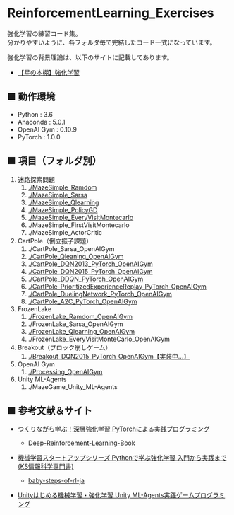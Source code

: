 # ReinforcementLearning_Exercises
強化学習の練習コード集。<br>
分かりやすいように、各フォルダ毎で完結したコード一式になっています。<br>

強化学習の背景理論は、以下のサイトに記載してあります。<br>

- [【星の本棚】強化学習](http://yagami12.hatenablog.com/entry/2019/02/22/210608)


## ■ 動作環境

- Python : 3.6
- Anaconda : 5.0.1
- OpenAI Gym : 0.10.9
- PyTorch : 1.0.0

## ■ 項目（フォルダ別）

1. 迷路探索問題
    1. [./MazeSimple_Ramdom](https://github.com/Yagami360/ReinforcementLearning_Exercises/tree/master/MazeSimple_Ramdom)
    1. [./MazeSimple_Sarsa](https://github.com/Yagami360/ReinforcementLearning_Exercises/tree/master/MazeSimple_Sarsa)
    1. [./MazeSimple_Qlearning](https://github.com/Yagami360/ReinforcementLearning_Exercises/tree/master/MazeSimple_Qlearning)
    1. [./MazeSimple_PolicyGD](https://github.com/Yagami360/ReinforcementLearning_Exercises/tree/master/MazeSimple_PolicyGD)
    1. [./MazeSimple_EveryVisitMontecarlo](https://github.com/Yagami360/ReinforcementLearning_Exercises/tree/master/MazeSimple_EveryVisitMontecarlo)
    1. ./MazeSimple_FirstVisitMontecarlo
    1. ./MazeSimple_ActorCritic
1. CartPole（倒立振子課題）
    1. ./CartPole_Sarsa_OpenAIGym
    1. [./CartPole_Qleaning_OpenAIGym](https://github.com/Yagami360/ReinforcementLearning_Exercises/tree/master/CartPole_Qlearning_OpenAIGym)
    1. [./CartPole_DQN2013_PyTorch_OpenAIGym](https://github.com/Yagami360/ReinforcementLearning_Exercises/tree/master/CartPole_DQN2013_PyTorch_OpenAIGym)
    1. [./CartPole_DQN2015_PyTorch_OpenAIGym](https://github.com/Yagami360/ReinforcementLearning_Exercises/tree/master/CartPole_DQN2015_PyTorch_OpenAIGym)
    1. [./CartPole_DDQN_PyTorch_OpenAIGym](https://github.com/Yagami360/ReinforcementLearning_Exercises/tree/master/CartPole_DDQN_PyTorch_OpenAIGym)
    1. [./CartPole_PrioritizedExperienceReplay_PyTorch_OpenAIGym](https://github.com/Yagami360/ReinforcementLearning_Exercises/tree/master/CartPole_PrioritizedExperienceReplay_PyTorch_OpenAIGym)
    1. [./CartPole_DuelingNetwork_PyTorch_OpenAIGym](https://github.com/Yagami360/ReinforcementLearning_Exercises/tree/master/CartPole_DuelingNetwork_PyTorch_OpenAIGym)
    1. [./CartPole_A2C_PyTorch_OpenAIGym](https://github.com/Yagami360/ReinforcementLearning_Exercises/tree/master/CartPole_A2C_PyTorch_OpenAIGym)
1. FrozenLake
    1. [./FrozenLake_Ramdom_OpenAIGym](https://github.com/Yagami360/ReinforcementLearning_Exercises/tree/master/FrozenLake_Ramdom_OpenAIGym)
    1. ./FrozenLake_Sarsa_OpenAIGym
    1. [./FrozenLake_Qlearning_OpenAIGym](https://github.com/Yagami360/ReinforcementLearning_Exercises/tree/master/FrozenLake_Qlearning_OpenAIGym)
    1. ./FrozenLake_EveryVisitMonteCarlo_OpenAIGym
1. Breakout（ブロック崩しゲーム）
    1. [./Breakout_DQN2015_PyTorch_OpenAIGym【実装中...】](https://github.com/Yagami360/ReinforcementLearning_Exercises/tree/master/Breakout_DQN2015_PyTorch_OpenAIGym)
1. OpenAI Gym
    1. [./Processing_OpenAIGym](https://github.com/Yagami360/ReinforcementLearning_Exercises/tree/master/Processing_OpenAIGym)
1. Unity ML-Agents
    1. ./MazeGame_Unity_ML-Agents

## ■ 参考文献＆サイト

- [つくりながら学ぶ！深層強化学習 PyTorchによる実践プログラミング](https://www.amazon.co.jp/%E3%81%A4%E3%81%8F%E3%82%8A%E3%81%AA%E3%81%8C%E3%82%89%E5%AD%A6%E3%81%B6%EF%BC%81%E6%B7%B1%E5%B1%A4%E5%BC%B7%E5%8C%96%E5%AD%A6%E7%BF%92-PyTorch%E3%81%AB%E3%82%88%E3%82%8B%E5%AE%9F%E8%B7%B5%E3%83%97%E3%83%AD%E3%82%B0%E3%83%A9%E3%83%9F%E3%83%B3%E3%82%B0-%E6%A0%AA%E5%BC%8F%E4%BC%9A%E7%A4%BE%E9%9B%BB%E9%80%9A%E5%9B%BD%E9%9A%9B%E6%83%85%E5%A0%B1%E3%82%B5%E3%83%BC%E3%83%93%E3%82%B9-%E5%B0%8F%E5%B7%9D%E9%9B%84%E5%A4%AA%E9%83%8E-ebook/dp/B07DZVRXFK?SubscriptionId=AKIAJMYP6SDQFK6N4QZA&amp;tag=cloudstudy09-22&amp;linkCode=xm2&amp;camp=2025&amp;creative=165953&amp;creativeASIN=B07DZVRXFK)
    - [Deep-Reinforcement-Learning-Book](https://github.com/Yagami360/Deep-Reinforcement-Learning-Book)<br>

- [機械学習スタートアップシリーズ Pythonで学ぶ強化学習 入門から実践まで (KS情報科学専門書)](https://www.amazon.co.jp/%E6%A9%9F%E6%A2%B0%E5%AD%A6%E7%BF%92%E3%82%B9%E3%82%BF%E3%83%BC%E3%83%88%E3%82%A2%E3%83%83%E3%83%97%E3%82%B7%E3%83%AA%E3%83%BC%E3%82%BA-Python%E3%81%A7%E5%AD%A6%E3%81%B6%E5%BC%B7%E5%8C%96%E5%AD%A6%E7%BF%92-%E5%85%A5%E9%96%80%E3%81%8B%E3%82%89%E5%AE%9F%E8%B7%B5%E3%81%BE%E3%81%A7-KS%E6%83%85%E5%A0%B1%E7%A7%91%E5%AD%A6%E5%B0%82%E9%96%80%E6%9B%B8-%E4%B9%85%E4%BF%9D/dp/4065142989/ref=sr_1_1?ie=UTF8&qid=1550659636&sr=8-1&keywords=%E5%BC%B7%E5%8C%96%E5%AD%A6%E7%BF%92+python)
    - [baby-steps-of-rl-ja](https://github.com/icoxfog417/baby-steps-of-rl-ja)

- [Unityはじめる機械学習・強化学習 Unity ML-Agents実践ゲームプログラミング](https://www.amazon.co.jp/Unity%E3%81%A7%E3%81%AF%E3%81%98%E3%82%81%E3%82%8B%E6%A9%9F%E6%A2%B0%E5%AD%A6%E7%BF%92%E3%83%BB%E5%BC%B7%E5%8C%96%E5%AD%A6%E7%BF%92-Unity-ML-Agents%E5%AE%9F%E8%B7%B5%E3%82%B2%E3%83%BC%E3%83%A0%E3%83%97%E3%83%AD%E3%82%B0%E3%83%A9%E3%83%9F%E3%83%B3%E3%82%B0-%E5%B8%83%E7%95%99%E5%B7%9D-%E8%8B%B1%E4%B8%80/dp/4862464181?SubscriptionId=AKIAJMYP6SDQFK6N4QZA&amp&tag=cloudstudy09-22&amp&linkCode=xm2&amp&camp=2025&amp&creative=165953&amp&creativeASIN=4862464181)<br>

<!--
- [Reinforcement Learning in Unity](https://github.com/Unity-Technologies/ml-agents/blob/master/docs/Learning-Environment-Design.md)<br>
- [ML-Agents（ver0.5）の環境導入方法まとめ（Windows版）](http://enjoy-unity.net/ml-agents/ver0-5_matome/)<br>
-->
